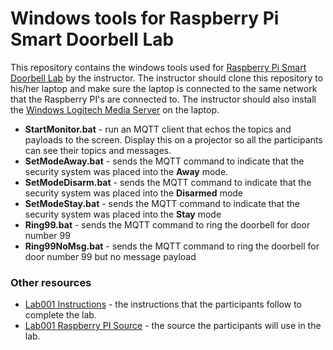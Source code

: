# Windows tools for Raspberry Pi Smart Doorbell Lab
This repository contains the windows tools used for [Raspberry Pi Smart Doorbell Lab](https://github.com/CharlotteIoT/lab001-docs/blob/master/README.md) by the instructor.  The instructor should clone this repository to his/her laptop and make sure the laptop is connected to the same network that the Raspberry PI's are connected to.  The instructor should also install the [Windows Logitech Media Server](http://downloads.slimdevices.com/nightly/?ver=7.7) on the laptop.  

- **StartMonitor.bat** - run an MQTT client that echos the topics and payloads to the screen.  Display this on a projector so all the participants can see their topics and messages.
- **SetModeAway.bat** - sends the MQTT command to indicate that the security system was placed into the **Away** mode. 
- **SetModeDisarm.bat** - sends the MQTT command to indicate that the security system was placed into the **Disarmed** mode
- **SetModeStay.bat** - sends the MQTT command to indicate that the security system was placed into the **Stay** mode
- **Ring99.bat** - sends the MQTT command to ring the doorbell for door number 99
- **Ring99NoMsg.bat** - sends the MQTT command to ring the doorbell for door number 99 but no message payload


### Other resources
- [Lab001 Instructions](https://github.com/CharlotteIoT/lab001-docs/blob/master/README.md) - the instructions that the participants follow to complete the lab.
- [Lab001 Raspberry PI Source](https://github.com/CharlotteIoT/Lab001-pi) - the source the participants will use in the lab.
